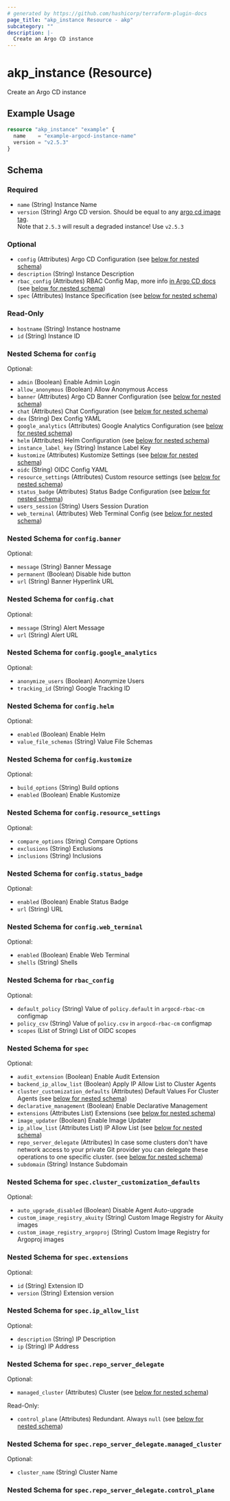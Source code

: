 ```yaml
---
# generated by https://github.com/hashicorp/terraform-plugin-docs
page_title: "akp_instance Resource - akp"
subcategory: ""
description: |-
  Create an Argo CD instance
---
```


# akp_instance (Resource)

Create an Argo CD instance

## Example Usage

```terraform
resource "akp_instance" "example" {
  name    = "example-argocd-instance-name"
  version = "v2.5.3"
}
```

<!-- schema generated by tfplugindocs -->
## Schema

### Required

- `name` (String) Instance Name
- `version` (String) Argo CD version. Should be equal to any [argo cd image tag](https://quay.io/repository/argoproj/argocd?tab=tags).<br>Note that `2.5.3` will result a degraded instance! Use `v2.5.3`

### Optional

- `config` (Attributes) Argo CD Configuration (see [below for nested schema](#nestedatt--config))
- `description` (String) Instance Description
- `rbac_config` (Attributes) RBAC Config Map, more info [in Argo CD docs](https://argo-cd.readthedocs.io/en/stable/operator-manual/rbac/) (see [below for nested schema](#nestedatt--rbac_config))
- `spec` (Attributes) Instance Specification (see [below for nested schema](#nestedatt--spec))

### Read-Only

- `hostname` (String) Instance hostname
- `id` (String) Instance ID

<a id="nestedatt--config"></a>
### Nested Schema for `config`

Optional:

- `admin` (Boolean) Enable Admin Login
- `allow_anonymous` (Boolean) Allow Anonymous Access
- `banner` (Attributes) Argo CD Banner Configuration (see [below for nested schema](#nestedatt--config--banner))
- `chat` (Attributes) Chat Configuration (see [below for nested schema](#nestedatt--config--chat))
- `dex` (String) Dex Config YAML
- `google_analytics` (Attributes) Google Analytics Configuration (see [below for nested schema](#nestedatt--config--google_analytics))
- `helm` (Attributes) Helm Configuration (see [below for nested schema](#nestedatt--config--helm))
- `instance_label_key` (String) Instance Label Key
- `kustomize` (Attributes) Kustomize Settings (see [below for nested schema](#nestedatt--config--kustomize))
- `oidc` (String) OIDC Config YAML
- `resource_settings` (Attributes) Custom resource settings (see [below for nested schema](#nestedatt--config--resource_settings))
- `status_badge` (Attributes) Status Badge Configuration (see [below for nested schema](#nestedatt--config--status_badge))
- `users_session` (String) Users Session Duration
- `web_terminal` (Attributes) Web Terminal Config (see [below for nested schema](#nestedatt--config--web_terminal))

<a id="nestedatt--config--banner"></a>
### Nested Schema for `config.banner`

Optional:

- `message` (String) Banner Message
- `permanent` (Boolean) Disable hide button
- `url` (String) Banner Hyperlink URL


<a id="nestedatt--config--chat"></a>
### Nested Schema for `config.chat`

Optional:

- `message` (String) Alert Message
- `url` (String) Alert URL


<a id="nestedatt--config--google_analytics"></a>
### Nested Schema for `config.google_analytics`

Optional:

- `anonymize_users` (Boolean) Anonymize Users
- `tracking_id` (String) Google Tracking ID


<a id="nestedatt--config--helm"></a>
### Nested Schema for `config.helm`

Optional:

- `enabled` (Boolean) Enable Helm
- `value_file_schemas` (String) Value File Schemas


<a id="nestedatt--config--kustomize"></a>
### Nested Schema for `config.kustomize`

Optional:

- `build_options` (String) Build options
- `enabled` (Boolean) Enable Kustomize


<a id="nestedatt--config--resource_settings"></a>
### Nested Schema for `config.resource_settings`

Optional:

- `compare_options` (String) Compare Options
- `exclusions` (String) Exclusions
- `inclusions` (String) Inclusions


<a id="nestedatt--config--status_badge"></a>
### Nested Schema for `config.status_badge`

Optional:

- `enabled` (Boolean) Enable Status Badge
- `url` (String) URL


<a id="nestedatt--config--web_terminal"></a>
### Nested Schema for `config.web_terminal`

Optional:

- `enabled` (Boolean) Enable Web Terminal
- `shells` (String) Shells



<a id="nestedatt--rbac_config"></a>
### Nested Schema for `rbac_config`

Optional:

- `default_policy` (String) Value of `policy.default` in `argocd-rbac-cm` configmap
- `policy_csv` (String) Value of `policy.csv` in `argocd-rbac-cm` configmap
- `scopes` (List of String) List of OIDC scopes


<a id="nestedatt--spec"></a>
### Nested Schema for `spec`

Optional:

- `audit_extension` (Boolean) Enable Audit Extension
- `backend_ip_allow_list` (Boolean) Apply IP Allow List to Cluster Agents
- `cluster_customization_defaults` (Attributes) Default Values For Cluster Agents (see [below for nested schema](#nestedatt--spec--cluster_customization_defaults))
- `declarative_management` (Boolean) Enable Declarative Management
- `extensions` (Attributes List) Extensions (see [below for nested schema](#nestedatt--spec--extensions))
- `image_updater` (Boolean) Enable Image Updater
- `ip_allow_list` (Attributes List) IP Allow List (see [below for nested schema](#nestedatt--spec--ip_allow_list))
- `repo_server_delegate` (Attributes) In case some clusters don't have network access to your private Git provider you can delegate these operations to one specific cluster. (see [below for nested schema](#nestedatt--spec--repo_server_delegate))
- `subdomain` (String) Instance Subdomain

<a id="nestedatt--spec--cluster_customization_defaults"></a>
### Nested Schema for `spec.cluster_customization_defaults`

Optional:

- `auto_upgrade_disabled` (Boolean) Disable Agent Auto-upgrade
- `custom_image_registry_akuity` (String) Custom Image Registry for Akuity images
- `custom_image_registry_argoproj` (String) Custom Image Registry for Argoproj images


<a id="nestedatt--spec--extensions"></a>
### Nested Schema for `spec.extensions`

Optional:

- `id` (String) Extension ID
- `version` (String) Extension version


<a id="nestedatt--spec--ip_allow_list"></a>
### Nested Schema for `spec.ip_allow_list`

Optional:

- `description` (String) IP Description
- `ip` (String) IP Address


<a id="nestedatt--spec--repo_server_delegate"></a>
### Nested Schema for `spec.repo_server_delegate`

Optional:

- `managed_cluster` (Attributes) Cluster (see [below for nested schema](#nestedatt--spec--repo_server_delegate--managed_cluster))

Read-Only:

- `control_plane` (Attributes) Redundant. Always `null` (see [below for nested schema](#nestedatt--spec--repo_server_delegate--control_plane))

<a id="nestedatt--spec--repo_server_delegate--managed_cluster"></a>
### Nested Schema for `spec.repo_server_delegate.managed_cluster`

Optional:

- `cluster_name` (String) Cluster Name


<a id="nestedatt--spec--repo_server_delegate--control_plane"></a>
### Nested Schema for `spec.repo_server_delegate.control_plane`



